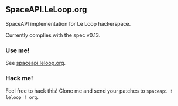 ## SpaceAPI.LeLoop.org

SpaceAPI implementation for Le Loop hackerspace.

Currently complies with the spec v0.13.

### Use me!

See [spaceapi.leloop.org](https://spaceapi.leloop.org).

### Hack me!

Feel free to hack this! Clone me and send your patches to `spaceapi ! leloop ! org`.
